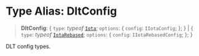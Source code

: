 # Type Alias: DltConfig

> **DltConfig**: \{ `type`: *typeof* [`Iota`](../variables/DltConfigType.md#iota); `options`: \{ `config`: `IIotaConfig`; \}; \} \| \{ `type`: *typeof* [`IotaRebased`](../variables/DltConfigType.md#iotarebased); `options`: \{ `config`: `IIotaRebasedConfig`; \}; \}

DLT config types.
